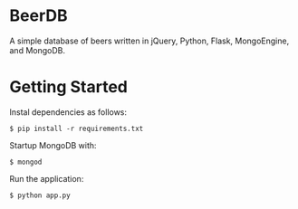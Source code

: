 # BeerDB
A simple database of beers written in jQuery, Python, Flask, MongoEngine, and MongoDB.

# Getting Started
Instal dependencies as follows:

    $ pip install -r requirements.txt

Startup MongoDB with:

    $ mongod

Run the application:

    $ python app.py
